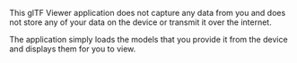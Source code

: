 This glTF Viewer application does not capture any data from you and does not store any of your data on the device or transmit it over the internet.

The application simply loads the models that you provide it from the device and displays them for you to view. 